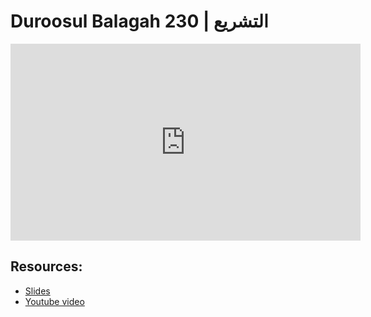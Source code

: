 # Duroosul Balagah 230 | التشريع
                
<iframe width="560" height="315" src="https://www.youtube-nocookie.com/embed/qWWxPgShiyU?start=0" frameborder="0" allow="accelerometer; autoplay; encrypted-media; gyroscope; picture-in-picture" allowfullscreen="allowfullscreen">
</iframe><BR>

## Resources:
- [Slides](https://github.com/arshare/resources_balagha_pdfs)
- [Youtube video](https://www.youtube.com/watch?v=qWWxPgShiyU&list=PLzn0qdi6JpdvvXVuJ7kIusNquSxeyKJvc)

